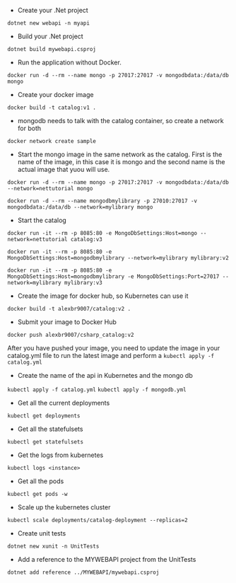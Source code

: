 - Create your .Net project

`dotnet new webapi -n myapi`

- Build your .Net project

`dotnet build mywebapi.csproj`

- Run the application without Docker.

`docker run -d --rm --name mongo -p 27017:27017 -v mongodbdata:/data/db mongo`

- Create your docker image

`docker build -t catalog:v1 . `

- mongodb needs to talk with the catalog container, so create a network for both

`docker network create sample`

- Start the mongo image in the same network as the catalog. First is the name of the image, in this case it is mongo and the second name is the actual image that yuou will use. 

`docker run -d --rm --name mongo -p 27017:27017 -v mongodbdata:/data/db --network=nettutorial mongo`

`docker run -d --rm --name mongodbmylibrary -p 27010:27017 -v mongodbdata:/data/db --network=mylibrary mongo`

- Start the catalog

`docker run -it --rm -p 8085:80 -e MongoDbSettings:Host=mongo --network=nettutorial catalog:v3`

`docker run -it --rm -p 8085:80 -e MongoDbSettings:Host=mongodbmylibrary --network=mylibrary mylibrary:v2`

`docker run -it --rm -p 8085:80 -e MongoDbSettings:Host=mongodbmylibrary -e MongoDbSettings:Port=27017 --network=mylibrary mylibrary:v3`

- Create the image for docker hub, so Kubernetes can use it

`docker build -t alexbr9007/catalog:v2 . `

- Submit your image to Docker Hub

`docker push alexbr9007/csharp_catalog:v2`

After you have pushed your image, you need to update the image in your catalog.yml file to run the latest image and perform a `kubectl apply -f catalog.yml`

- Create the name of the api in Kubernetes and the mongo db

`kubectl apply -f catalog.yml`
`kubectl apply -f mongodb.yml`

- Get all the current deployments

`kubectl get deployments`

- Get all the statefulsets

`kubectl get statefulsets`

- Get the logs from kubernetes

`kubectl logs <instance>`

- Get all the pods

`kubectl get pods -w`

- Scale up the kubernetes cluster

`kubectl scale deployments/catalog-deployment --replicas=2`

- Create unit tests

`dotnet new xunit -n UnitTests`

- Add a reference to the MYWEBAPI project from the UnitTests

`dotnet add reference ../MYWEBAPI/mywebapi.csproj`
